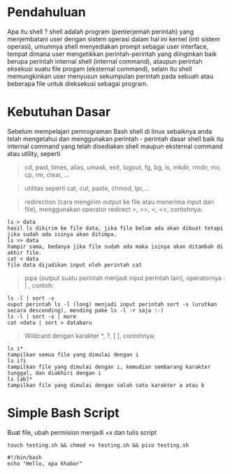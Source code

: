 # Pendahuluan

Apa itu shell ? shell adalah program (penterjemah perintah) yang menjembatani user dengan sistem operasi dalam hal ini kernel (inti sistem operasi), umumnya shell menyediakan prompt sebagai user interface, tempat dimana user mengetikkan perintah-perintah yang diinginkan baik berupa perintah internal shell (internal command), ataupun perintah eksekusi suatu file progam (eksternal command), selain itu shell memungkinkan user menyusun sekumpulan perintah pada sebuah atau beberapa file untuk dieksekusi sebagai program.

# Kebutuhan Dasar

Sebelum mempelajari pemrograman Bash shell di linux sebaiknya anda telah mengetahui dan menggunakan perintah - perintah dasar shell baik itu internal command yang telah disediakan shell maupun eksternal command atau utility, seperti 
>cd, pwd, times, alias, umask, exit, logout, fg, bg, ls, mkdir, rmdir, mv, cp, rm, clear, ...

>utilitas seperti cat, cut, paste, chmod, lpr,...

>redirection (cara mengirim output ke file atau menerima input dari file), menggunakan operator redirect >, >>, <, <<, contohnya:
```
ls > data
hasil ls dikirim ke file data, jika file belum ada akan dibuat tetapi jika sudah ada isinya akan ditimpa.
ls >> data
hampir sama, bedanya jika file sudah ada maka isinya akan ditambah di akhir file.
cat < data
file data dijadikan input oleh perintah cat
```
>pipa (output suatu perintah menjadi input perintah lain), operatornya : | , contoh:
```
ls -l | sort -s
ouput perintah ls -l (long) menjadi input perintah sort -s (urutkan secara descending), mending pake ls -l -r saja :-)
ls -l | sort -s | more
cat <data | sort > databaru
```
>Wildcard dengan karakter *, ?, [ ], contohnya:
```
ls i*
tampilkan semua file yang dimulai dengan i
ls i?i
tampilkan file yang dimulai dengan i, kemudian sembarang karakter tunggal, dan diakhiri dengan i
ls [ab]*
tampilkan file yang dimulai dengan salah satu karakter a atau b
```

# Simple Bash Script
Buat file, ubah permision menjadi +x dan tulis script
```
touch testing.sh && chmod +x testing.sh && pico testing.sh

#!/bin/bash
echo "Hello, apa khabar"
```
